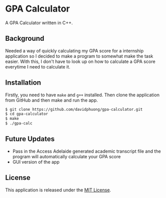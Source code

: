 # GPA Calculator

A GPA Calculator written in C++.

## Background
Needed a way of quickly calculating my GPA score for a internship application so I decided to make a program to somewhat make the task easier. With this, I don't have to look up on how to calculate a GPA score everytime I need to calculate it.

## Installation
Firstly, you need to have `make` and `g++` installed. Then clone the application from GitHub and then make and run the app.

```bash
$ git clone https://github.com/davidphuong/gpa-calculator.git
$ cd gpa-calculator
$ make
$ ./gpa-calc
```

## Future Updates
* Pass in the Access Adelaide generated academic transcript file and the program will automatically calculate your GPA score
* GUI version of the app

## License
This application is released under the [MIT License](http://www.opensource.org/licenses/MIT).
